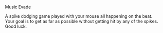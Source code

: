 Music Evade

A spike dodging game played with your mouse all happening on the beat.<br>
Your goal is to get as far as possible without getting hit by any of the spikes.<br>
Good luck.